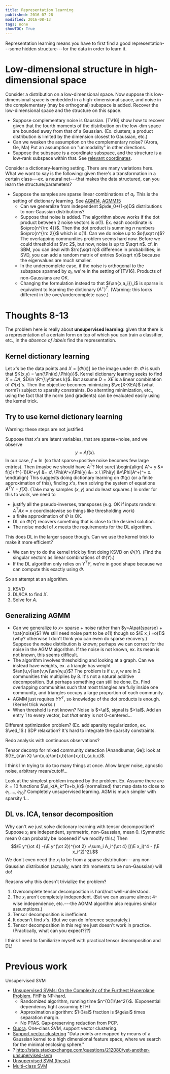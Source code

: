 ```yaml
---
title: Representation learning
published: 2016-07-28
modified: 2016-08-13
tags: none
showTOC: True
---
```


Representation learning means you have to first find a good representation---some hidden structure---for the data in order to learn it.

# Low-dimensional structure in high-dimensional space

Consider a distribution on a low-dimensional space. Now suppose this low-dimensional space is embedded in a high-dimensional space, and noise in the complementary (may be orthogonal) subspace is added. Recover the low-dimensional space and the structure on this space.

* Suppose complementary noise is Gaussian. [TV16] show how to recover given that the fourth moments of the distribution on the low-dim space are bounded away from that of a Gaussian. (Ex. clusters; a product distribution is limited by the dimension closest to Gaussian, etc.)
* Can we weaken the assumption on the complementary noise? (Arora, Ge, Ma) Put an assumption on "unimodality" in other directions.
* Suppose the subspace is a coordinate subspace, and the structure is a low-rank subspace within that. See [relevant coordinates](matrices/relevant_coordinates.html).

Consider a dictionary-learning setting. There are many variations here. What we want to say is the following: given there's a transformation in a certain class---ex. a neural net---that makes the data structured, can you learn the structure/parameters?

* Suppose the samples are sparse linear combinations of $a_i$. This is the setting of dictionary learning. See [AGM14](matrices/AGM14.html), [AGMM15](matrices/AGMM15.html)
    * Can we generalize from independent $p\de_0+(1-p)D$ distributions to non-Gaussian distributions?
    * Suppose that noise is added. The algorithm above works if the dot product between 2 noise vectors is $o(1)$. Ex. each coordinate is $o\prc{n^{\rc 4}}$. Then the dot product is summing $n$ numbers $o\prc{n^{\rc 2}}$ which is $o(1)$. Can we do noise up to $o(\sqrt n)$? The overlapping communities problem seems hard now. Before we could threshold at $\rc 2$, but now, noise is up to $\sqrt n$. cf. in SBM, you can deal with $\rc{\sqrt n}$ difference in probabilities; in SVD, you can add a random matrix of entries $o(\sqrt n)$ because the eigenvalues are much smaller.
	* In the undercomplete case, if the noise is orthogonal to the subspace spanned by $a_i$, we're in the setting of [TV16]. Products of non-Gaussians are OK.
	* Changing the formulation instead to that $(\an{x,a_i})_i$ is sparse is equivalent to learning the dictionary $(A^+)^T$. (Warning: this looks different in the over/undercomplete case.) 
	
# Thoughts 8-13

The problem here is really about **unsupervised learning**: given that there is a representation of a certain form on top of which you can train a classifier, etc., in the *absence of labels* find the representation.

## Kernel dictionary learning

Let $x$'s be the data points and $X=[\Phi(x)]$ be the image under $\Phi$. $\Phi$ is such that $K(x,y) = \an{\Phi(x),\Phi(y)}$. Kernel dictionary learning seeks to find $X=DA$, $D\in \R^{\iy\times k}$. But assume $D=XE$ is a linear combination of $\Phi(x)$'s. Then the objective becomes minimizing $\ve{X-XEA}$ (what norm?) subject to sparsity constraints. Do alternting minimization, etc., using the fact that the norm (and gradients) can be evaluated easily using the kernel trick.

## Try to use kernel dictionary learning

Warning: these steps are not justified. 

Suppose that $x$'s are latent variables, that are sparse$+$noise, and we observe
$$y=Af(x).$$
In our case, $f=\ln$ (so that sparse$+$positive noise becomes few large entries). Then (maybe we should have $A^T$? Not sure)
\begin{align}
A^+ y &= f(x)\\
f^{-1}(A^+y) &= x\\
\Phi(A^+)\Phi(y) &= x \\
\Phi(y) &=\Phi(A^+)^+ x.
\end{align}
This suggests doing dictionary learning on $\Phi(y)$ (or a finite approximation of this), finding $x$'s, then solving the system of equations $A^TY=f(X)$. (Take many samples $(x,y)$ and do least squares.) In order for this to work, we need to 

* justify all the pseudo-inverses, transposes (e.g. OK if inputs random: $A^TAx\approx x$ coordinatewise so things like thresholding work)
* a finite approximation of $\Phi$ is OK.
* DL on $\Phi(Y)$ recovers something that is close to the desired solution.
* The noise model of $x$ meets the requirements for the DL algorithm.

This does DL in the larger space though. Can we use the kernel trick to make it more efficient? 

* We can try to do the kernel trick by first doing KSVD on $\Phi(Y)$. (Find the singular vectors as linear combinations of $\Phi(Y)$.)
* If the DL algorithm only relies on $Y^TY$, we're in good shape because we can compute this exactly using $\Phi$.

So an attempt at an algorithm.

1. KSVD
2. DL/ICA to find $X$.
3. Solve for $A$.

## Generalizing AGMM

* Can we generalize to $x=$ sparse + noise rather than $y=A\pat{sparse} + \pat{noise}$? We still need noise part to be $o(1)$ though so $\E x_i =o(1)$ (why? otherwise I don't think you can even do sparse recovery.) Suppose the noise distribution is known; perhaps we can correct for the noise in the AGMM algorithm. If the noise is not known, ex. its mean is not known, this seems difficult.
* The algorithm involves thresholding and looking at a graph. Can we instead have weights, ex. a triangle has weight $\an{u,v}\an{v,w}\an{w,u}$? The problem is if $u,v,w$ are in 2 communities this multiplies by 8. It's not a natural additive decomposition. But perhaps something can still be done. Ex. Find overlapping communities such that most triangles are fully inside one community, and triangles occupy a large proportion of each community.
* AGMM just requires $YY^T$, so knowledge of the dot products is enough. (Kernel trick works.)
* When threshold is not known? Noise is $<\al$, signal is $>\al$. Add an entry $1$ to every vector, but *that* entry is not 0-centered...

Different optimization problem? (Ex. add sparsity regularization, ex. $\ved_1$.) SDP relaxation? It's hard to integrate the sparsity constraints.

Redo analysis with continuous observations?

Tensor decomp for mixed community detection [Anandkumar, Ge]: look at $(\E_{x\in X} \an{x,a}\an{x,b}\an{x,c})_{a,b,c}$.

I think I'm trying to do too many things at once. Allow larger noise, agnostic noise, arbitrary mean/cutoff...

Look at the simplest problem inspired by the problem. Ex. Assume there are $k=10$ functions $\si_k(A_k^Tx+b_k)$ (normalized) that map data to close to $e_1,\ldots, e_{10}$? Completely unsupervised learning. AGM is much simpler with sparsity 1...

## DL vs. ICA, tensor decomposition

Why can't we just solve dictionary learning with tensor decomposition? Suppose $x_i$ are independent, symmetric, non-Gaussian, mean 0. (Symmetric mean 0 can probably be loosened if we modify this.) Then 
$$\E y^{\ot 4} -(\E y^{\ot 2})^{\ot 2} =\sum_i A_i^{\ot 4} [(\E x_i)^4 - (\E x_i^2)^2].$$
We don't even need the $x_i$ to be from a sparse distribution---any non-Gaussian distribution (actually, want 4th moments to be non-Gaussian) will do! 

Reasons why this doesn't trivialize the problem?

1. Overcomplete tensor decomposition is hard/not well-understood.
1. The $x_i$ aren't completely independent. (But we can assume almost 4-wise independence, etc.---the AGMM algorithm also requires similar assumptions.)
1. Tensor decomposition is inefficient.
1. It doesn't find $x$'s. (But we can do inference separately.)
1. Tensor decomposition in this regime just doesn't work in practice. (Practically, what can you expect???)

I think I need to familiarize myself with practical tensor decomposition and DL!

# Previous work

Unsupervised SVM

* [Unsupervised SVMs: On the Complexity of the Furthest Hyperplane Problem](http://www.jmlr.org/proceedings/papers/v23/karnin12/karnin12.pdf). FHP is NP-hard.
    * Randomized algorithm, running time $n^{O(1/\te^2)}$. (Exponential dependency tight assuming ETH)
	* Approximation algorithm: $1-3\al$ fraction is $\ge\al$ times separation margin.
	* No PTAS. Gap-preserving reduction from PCP.
* [Quora](https://www.quora.com/Is-it-possible-to-use-SVMs-for-unsupervised-learning-density-estimation). One-class SVM, support vector clustering.
* [Support vector clustering](http://jmlr.csail.mit.edu/papers/volume2/horn01a/rev1/horn01ar1.pdf) "Data points are mapped by means of a Gaussian kernel to a high dimensional feature space, where we search for the minimal enclosing sphere."
* ? http://stats.stackexchange.com/questions/212080/yet-another-unsupervised-svm
* [Unsupervised SVM (thesis)](https://www.uni-oldenburg.de/fileadmin/user_upload/informatik/download/Promotionen/phdthesis_fabian_gieseke.pdf)
* [Multi-class SVM](http://www.aaai.org/Papers/AAAI/2005/AAAI05-143.pdf)
